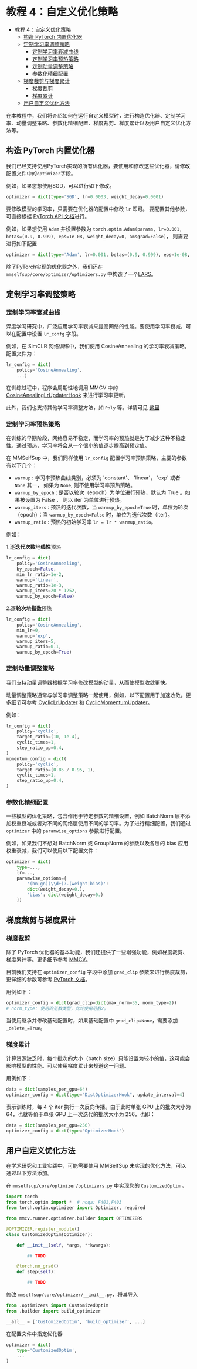 # 教程 4：自定义优化策略

- [教程 4：自定义优化策略](#教程-4：自定义优化策略)
  - [构造 PyTorch 内置优化器](#构造-pytorch-内置优化器)
  - [定制学习率调整策略](#定制学习率调整策略)
    - [定制学习率衰减曲线](#定制学习率衰减曲线)
    - [定制学习率预热策略](#定制学习率预热策略)
    - [定制动量调整策略](#定制动量调整策略)
    - [参数化精细配置](#参数化精细配置)
  - [梯度裁剪与梯度累计](#梯度裁剪与梯度累计)
    - [梯度裁剪](#梯度裁剪)
    - [梯度累计](#梯度累计)
  - [用户自定义优化方法](#用户自定义优化方法)

在本教程中，我们将介绍如何在运行自定义模型时，进行构造优化器、定制学习率、动量调整策略、参数化精细配置、梯度裁剪、梯度累计以及用户自定义优化方法等。

## 构造 PyTorch 内置优化器

我们已经支持使用PyTorch实现的所有优化器，要使用和修改这些优化器，请修改配置文件中的`optimizer`字段。

例如，如果您想使用SGD，可以进行如下修改。

```python
optimizer = dict(type='SGD', lr=0.0003, weight_decay=0.0001)
```

要修改模型的学习率，只需要在优化器的配置中修改 `lr` 即可。 要配置其他参数，可直接根据 [PyTorch API 文档](https://pytorch.org/docs/stable/optim.html?highlight=optim#module-torch.optim)进行。

例如，如果想使用 `Adam` 并设置参数为 `torch.optim.Adam(params, lr=0.001, betas=(0.9, 0.999), eps=1e-08, weight_decay=0, amsgrad=False)`， 则需要进行如下配置

```python
optimizer = dict(type='Adam', lr=0.001, betas=(0.9, 0.999), eps=1e-08, weight_decay=0, amsgrad=False)
```

除了PyTorch实现的优化器之外，我们还在 `mmselfsup/core/optimizer/optimizers.py` 中构造了一个[LARS](https://arxiv.org/abs/1708.03888)。

## 定制学习率调整策略

### 定制学习率衰减曲线

深度学习研究中，广泛应用学习率衰减来提高网络的性能。要使用学习率衰减，可以在配置中设置 `lr_confg` 字段。

例如，在 SimCLR 网络训练中，我们使用 CosineAnnealing 的学习率衰减策略，配置文件为：

```python
lr_config = dict(
    policy='CosineAnnealing',
    ...)
```

在训练过程中，程序会周期性地调用 MMCV 中的 [CosineAnealingLrUpdaterHook](https://github.com/open-mmlab/mmcv/blob/f48241a65aebfe07db122e9db320c31b685dc674/mmcv/runner/hooks/lr_updater.py#L227) 来进行学习率更新。

此外，我们也支持其他学习率调整方法，如 `Poly` 等。详情可见 [这里](https://github.com/open-mmlab/mmcv/blob/f48241a65aebfe07db122e9db320c31b685dc674/mmcv/runner/hooks/lr_updater.py)

### 定制学习率预热策略

在训练的早期阶段，网络容易不稳定，而学习率的预热就是为了减少这种不稳定性。通过预热，学习率将会从一个很小的值逐步提高到预定值。

在 MMSelfSup 中，我们同样使用 `lr_config` 配置学习率预热策略，主要的参数有以下几个：

- `warmup` : 学习率预热曲线类别，必须为 'constant'、 'linear'， 'exp' 或者 `None` 其一， 如果为 `None`, 则不使用学习率预热策略。
- `warmup_by_epoch` : 是否以轮次（epoch）为单位进行预热，默认为 True 。如果被设置为 False ， 则以 iter 为单位进行预热。
- `warmup_iters` : 预热的迭代次数，当 `warmup_by_epoch=True` 时，单位为轮次（epoch）；当 `warmup_by_epoch=False` 时，单位为迭代次数（iter）。
- `warmup_ratio` : 预热的初始学习率 `lr = lr * warmup_ratio`。

例如：

1.逐**迭代次数**地**线性**预热

```python
lr_config = dict(
    policy='CosineAnnealing',
    by_epoch=False,
    min_lr_ratio=1e-2,
    warmup='linear',
    warmup_ratio=1e-3,
    warmup_iters=20 * 1252,
    warmup_by_epoch=False)
```

2.逐**轮次**地**指数**预热

```python
lr_config = dict(
    policy='CosineAnnealing',
    min_lr=0,
    warmup='exp',
    warmup_iters=5,
    warmup_ratio=0.1,
    warmup_by_epoch=True)
```

### 定制动量调整策略

我们支持动量调整器根据学习率修改模型的动量，从而使模型收敛更快。

动量调整策略通常与学习率调整策略一起使用，例如，以下配置用于加速收敛。更多细节可参考 [CyclicLrUpdater](https://github.com/open-mmlab/mmcv/blob/f48241a65aebfe07db122e9db320c31b685dc674/mmcv/runner/hooks/lr_updater.py#L327) 和 [CyclicMomentumUpdater](https://github.com/open-mmlab/mmcv/blob/f48241a65aebfe07db122e9db320c31b685dc674/mmcv/runner/hooks/momentum_updater.py#L130)。

例如：

```python
lr_config = dict(
    policy='cyclic',
    target_ratio=(10, 1e-4),
    cyclic_times=1,
    step_ratio_up=0.4,
)
momentum_config = dict(
    policy='cyclic',
    target_ratio=(0.85 / 0.95, 1),
    cyclic_times=1,
    step_ratio_up=0.4,
)
```

### 参数化精细配置

一些模型的优化策略，包含作用于特定参数的精细设置，例如 BatchNorm 层不添加权重衰减或者对不同的网络层使用不同的学习率。为了进行精细配置，我们通过 `optimizer` 中的 `paramwise_options` 参数进行配置。

例如，如果我们不想对 BatchNorm 或 GroupNorm 的参数以及各层的 bias 应用权重衰减，我们可以使用以下配置文件：

```python
optimizer = dict(
    type=...,
    lr=...,
    paramwise_options={
        '(bn|gn)(\\d+)?.(weight|bias)':
        dict(weight_decay=0.),
        'bias': dict(weight_decay=0.)
    })
```

## 梯度裁剪与梯度累计

### 梯度裁剪

除了 PyTorch 优化器的基本功能，我们还提供了一些增强功能，例如梯度裁剪、梯度累计等。更多细节参考 [MMCV](https://github.com/open-mmlab/mmcv/blob/master/mmcv/runner/hooks/optimizer.py)。

目前我们支持在 `optimizer_config` 字段中添加 `grad_clip` 参数来进行梯度裁剪，更详细的参数可参考 [PyTorch 文档](https://pytorch.org/docs/stable/generated/torch.nn.utils.clip_grad_norm_.html)。

用例如下：

```python
optimizer_config = dict(grad_clip=dict(max_norm=35, norm_type=2))
# norm_type: 使用的范数类型，此处使用范数2。
```

当使用继承并修改基础配置时，如果基础配置中 `grad_clip=None`，需要添加 `_delete_=True`。

### 梯度累计

计算资源缺乏时，每个批次的大小（batch size）只能设置为较小的值，这可能会影响模型的性能。可以使用梯度累计来规避这一问题。

用例如下：

```python
data = dict(samples_per_gpu=64)
optimizer_config = dict(type="DistOptimizerHook", update_interval=4)
```

表示训练时，每 4 个 iter 执行一次反向传播。由于此时单张 GPU 上的批次大小为 64，也就等价于单张 GPU 上一次迭代的批次大小为 256，也即：

```python
data = dict(samples_per_gpu=256)
optimizer_config = dict(type="OptimizerHook")
```

## 用户自定义优化方法

在学术研究和工业实践中，可能需要使用 MMSelfSup 未实现的优化方法，可以通过以下方法添加。

在 `mmselfsup/core/optimizer/optimizers.py` 中实现您的 `CustomizedOptim` 。

```python
import torch
from torch.optim import *  # noqa: F401,F403
from torch.optim.optimizer import Optimizer, required

from mmcv.runner.optimizer.builder import OPTIMIZERS

@OPTIMIZER.register_module()
class CustomizedOptim(Optimizer):

    def __init__(self, *args, **kwargs):

        ## TODO

    @torch.no_grad()
    def step(self):

        ## TODO
```

修改 `mmselfsup/core/optimizer/__init__.py`，将其导入

```python
from .optimizers import CustomizedOptim
from .builder import build_optimizer

__all__ = ['CustomizedOptim', 'build_optimizer', ...]
```

在配置文件中指定优化器

```python
optimizer = dict(
    type='CustomizedOptim',
    ...
)
```

